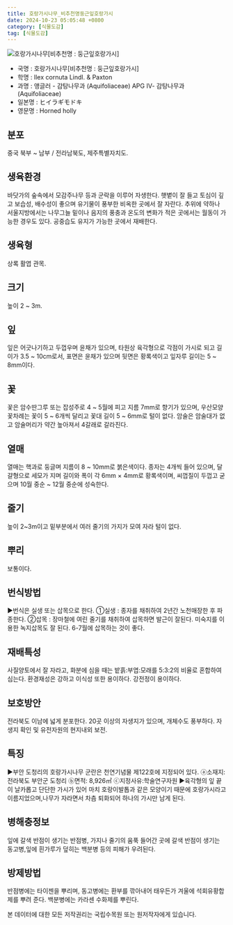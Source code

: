 ```yaml
---
title: 호랑가시나무_비추천명둥근잎호랑가시
date: 2024-10-23 05:05:48 +0800
category: [식물도감]
tag: [식물도감]
---
```




![호랑가시나무[비추천명 : 둥근잎호랑가시]](/fileUpload/plants/basic/Aquifoliaceae/Ilex/16663/16663_4_th2.JPG)
- 국명 : 호랑가시나무[비추천명 : 둥근잎호랑가시]
- 학명 : Ilex cornuta Lindl. & Paxton
- 과명 : 앵글러 - 감탕나무과 (Aquifoliaceae) APG Ⅳ- 감탕나무과 (Aquifoliaceae)
- 일본명 : ヒイラギモドキ
- 영문명 : Horned holly


## 분포
중국 북부 ~ 남부 / 전라남북도, 제주특별자치도.
## 생육환경
바닷가의 숲속에서 모감주나무 등과 군락을 이루어 자생한다. 햇볕이 잘 들고 토심이 깊고 보습성, 배수성이 좋으며 유기물이 풍부한 비옥한 곳에서 잘 자란다. 추위에 약하나 서울지방에서는 나무그늘 밑이나 음지의 풍충과 온도의 변화가 적은 곳에서는 월동이 가능한 경우도 있다. 공중습도 유지가 가능한 곳에서 재배한다.
## 생육형
상록 활엽 관목. 
## 크기
높이 2 ~ 3m.
## 잎
잎은 어긋나기하고 두껍우며 윤채가 있으며, 타원상 육각형으로 각점이 가시로 되고 길이가 3.5 ~ 10cm로서, 표면은 윤채가 있으며 뒷면은 황록색이고 잎자루 길이는 5 ~ 8mm이다.
## 꽃
꽃은 암수딴그루 또는 잡성주로 4 ~ 5월에 피고 지름 7mm로 향기가 있으며, 우산모양꽃차례는 꽃이 5 ~ 6개씩 달리고 꽃대 길이 5 ~ 6mm로 털이 없다.  암술은 암술대가 없고 암술머리가 약간 높아져서 4갈래로 갈라진다.
## 열매
열매는 핵과로 둥글며 지름이 8 ~ 10mm로 붉은색이다.  종자는 4개씩 들어 있으며, 달걀형으로 세모가 지며 길이와 폭이 각 6mm × 4mm로 황록색이며, 씨껍질이 두껍고 굳으며 10월 중순 ~ 12월 중순에 성숙한다.
## 줄기
높이 2~3m이고 밑부분에서 여러 줄기의 가지가 모여 자라 털이 없다.
## 뿌리
보통이다.
## 번식방법
▶번식은 실생 또는 삽목으로 한다. ①실생 : 종자를 채취하여 2년간 노천매장한 후 파종한다.②삽목 : 장마철에 여린 줄기를 채취하여 삽목하면 발근이 잘된다. 미숙지를 이용한 녹지삽목도 잘 된다. 6-7월에 삽목하는 것이 좋다.
## 재배특성
사질양토에서 잘 자라고, 화분에 심을 때는 밭흙:부엽:모래를 5:3:2의 비율로 혼합하여 심는다. 환경재성은 강하고 이식성 또한 용이하다. 강전정이 용이하다.
## 보호방안
전라북도 이남에 넓게 분포한다. 20곳 이상의 자생지가 있으며, 개체수도 풍부하다. 자생지 확인 및 유전자원의 현지내외 보전.
## 특징
▶부안 도청리의 호랑가시나무 군란은 천연기념물 제122호에 지정되어 있다.ⓐ소재지:전라북도 부안군 도청리 ⓑ면적: 8,926㎡ ⓒ지정사유:학술연구자원▶육각형의 잎 끝이 날카롭고 단단한 가시가 있어 마치 호랑이발톱과 같은 모양이기 때문에 호랑가시라고 이름지었으며,나무가 자라면서 차츰 퇴화되어 하나의 가시만 남게 된다.
## 병해충정보
잎에 갈색 반점이 생기는 반점병, 가지나 줄기의 움푹 들어간 곳에 갈색 반점이 생기는 동고병,잎에 흰가루가 덮히는 백분병 등의 피해가 우려된다.
## 방제방법
반점병에는 타이젠을 뿌리며, 동고병에는 환부를 깎아내어 태우든가 겨울에 석회유황합제를 뿌려 준다. 백분병에는 카라센 수화제를 뿌린다.






본 데이터에 대한 모든 저작권리는 국립수목원 또는 원저작자에게 있습니다.
